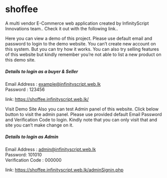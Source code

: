 # shoffee
A multi vendor E-Commerce web application created by InfinityScript Innovations team.. Check it out with the following link..

Here you can view a demo of this project. Please use default email and password to login to the demo website. You can’t create new account on this system. But you can try how it works. You can also try selling features of this website but kindly remember you’re not able to list a new product on this demo site.

<h5>Details to login as a buyer & Seller</h5>

Email Address : example@infinityscript.web.lk <br/>
Password : 123456

link: https://shoffee.infinityscript.web.lk/

Visit Demo Site
Also you can test Admin panel of this website. Click below button to visit the admin panel. Please use provided default Email Password and Verification Code to login. Kindly note that you can only visit that and site you can’t make change on it.

<h5>Details to login as Admin</h5>

Email Address : admin@infinityscript.web.lk<br/>
Password: 101010<br/>
Verification Code : 000000

link: https://shoffee.infinityscript.web.lk/adminSignin.php
